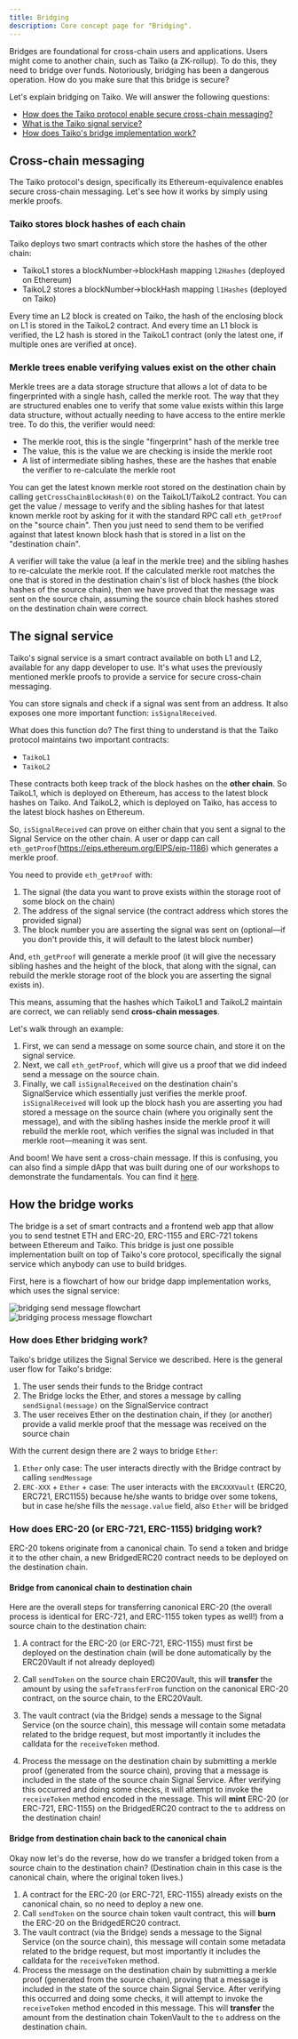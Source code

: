 ```yaml
---
title: Bridging
description: Core concept page for "Bridging".
---
```


Bridges are foundational for cross-chain users and applications. Users might come to another chain, such as Taiko (a ZK-rollup). To do this, they need to bridge over funds. Notoriously, bridging has been a dangerous operation. How do you make sure that this bridge is secure?

Let's explain bridging on Taiko. We will answer the following questions:

- <a href="#cross-chain-messaging" target="_blank" rel="noopener noreferrer">How does the Taiko protocol enable secure cross-chain messaging?</a>
- <a href="#the-signal-service" target="_blank" rel="noopener noreferrer">What is the Taiko signal service?</a>
- <a href="#how-the-bridge-works" target="_blank" rel="noopener noreferrer">How does Taiko's bridge implementation work?</a>

## Cross-chain messaging

The Taiko protocol's design, specifically its Ethereum-equivalence enables secure cross-chain messaging. Let's see how it works by simply using merkle proofs.

### Taiko stores block hashes of each chain

Taiko deploys two smart contracts which store the hashes of the other chain:

- TaikoL1 stores a blockNumber->blockHash mapping `l2Hashes` (deployed on Ethereum)
- TaikoL2 stores a blockNumber->blockHash mapping `l1Hashes` (deployed on Taiko)

Every time an L2 block is created on Taiko, the hash of the enclosing block on L1 is stored in the TaikoL2 contract. And every time an L1 block is verified, the L2 hash is stored in the TaikoL1 contract (only the latest one, if multiple ones are verified at once).

### Merkle trees enable verifying values exist on the other chain

Merkle trees are a data storage structure that allows a lot of data to be fingerprinted with a single hash, called the merkle root. The way that they are structured enables one to verify that some value exists within this large data structure, without actually needing to have access to the entire merkle tree. To do this, the verifier would need:

- The merkle root, this is the single "fingerprint" hash of the merkle tree
- The value, this is the value we are checking is inside the merkle root
- A list of intermediate sibling hashes, these are the hashes that enable the verifier to re-calculate the merkle root

You can get the latest known merkle root stored on the destination chain by calling `getCrossChainBlockHash(0)` on the TaikoL1/TaikoL2 contract. You can get the value / message to verify and the sibling hashes for that latest known merkle root by asking for it with the standard RPC call `eth_getProof` on the "source chain". Then you just need to send them to be verified against that latest known block hash that is stored in a list on the "destination chain".

A verifier will take the value (a leaf in the merkle tree) and the sibling hashes to re-calculate the merkle root. If the calculated merkle root matches the one that is stored in the destination chain's list of block hashes (the block hashes of the source chain), then we have proved that the message was sent on the source chain, assuming the source chain block hashes stored on the destination chain were correct.

## The signal service

Taiko's signal service is a smart contract available on both L1 and L2, available for any dapp developer to use. It's what uses the previously mentioned merkle proofs to provide a service for secure cross-chain messaging.

You can store signals and check if a signal was sent from an address. It also exposes one more important function: `isSignalReceived`.

What does this function do? The first thing to understand is that the Taiko protocol maintains two important contracts:

- `TaikoL1`
- `TaikoL2`

These contracts both keep track of the block hashes on the **other chain**. So TaikoL1, which is deployed on Ethereum, has access to the latest block hashes on Taiko. And TaikoL2, which is deployed on Taiko, has access to the latest block hashes on Ethereum.

So, `isSignalReceived` can prove on either chain that you sent a signal to the Signal Service on the other chain. A user or dapp can call `eth_getProof`(https://eips.ethereum.org/EIPS/eip-1186) which generates a merkle proof.

You need to provide `eth_getProof` with:

1. The signal (the data you want to prove exists within the storage root of some block on the chain)
2. The address of the signal service (the contract address which stores the provided signal)
3. The block number you are asserting the signal was sent on (optional—if you don't provide this, it will default to the latest block number)

And, `eth_getProof` will generate a merkle proof (it will give the necessary sibling hashes and the height of the block, that along with the signal, can rebuild the merkle storage root of the block you are asserting the signal exists in).

This means, assuming that the hashes which TaikoL1 and TaikoL2 maintain are correct, we can reliably send **cross-chain messages**.

Let's walk through an example:

1. First, we can send a message on some source chain, and store it on the signal service.
2. Next, we call `eth_getProof`, which will give us a proof that we did indeed send a message on the source chain.
3. Finally, we call `isSignalReceived` on the destination chain's SignalService which essentially just verifies the merkle proof. `isSignalReceived` will look up the block hash you are asserting you had stored a message on the source chain (where you originally sent the message), and with the sibling hashes inside the merkle proof it will rebuild the merkle root, which verifies the signal was included in that merkle root—meaning it was sent.

And boom! We have sent a cross-chain message. If this is confusing, you can also find a simple dApp that was built during one of our workshops to demonstrate the fundamentals. You can find it <a href="https://github.com/taikoxyz/MessageServiceShowCaseApp" target="_blank" rel="noopener noreferrer">here</a>.

## How the bridge works

The bridge is a set of smart contracts and a frontend web app that allow you to send testnet ETH and ERC-20, ERC-1155 and ERC-721 tokens between Ethereum and Taiko. This bridge is just one possible implementation built on top of Taiko's core protocol, specifically the signal service which anybody can use to build bridges.

First, here is a flowchart of how our bridge dapp implementation works, which uses the signal service:

![bridging send message flowchart](~/assets/content/docs/core-concepts/bridging-send-message.excalidraw.png) \
![bridging process message flowchart](~/assets/content/docs/core-concepts/bridging-process-message.excalidraw.png)

### How does Ether bridging work?

Taiko's bridge utilizes the Signal Service we described. Here is the general user flow for Taiko's bridge:

1. The user sends their funds to the Bridge contract
2. The Bridge locks the Ether, and stores a message by calling `sendSignal(message)` on the SignalService contract
3. The user receives Ether on the destination chain, if they (or another) provide a valid merkle proof that the message was received on the source chain

With the current design there are 2 ways to bridge `Ether`:

1. `Ether` only case: The user interacts directly with the Bridge contract by calling `sendMessage`
2. `ERC-XXX` + `Ether` + case: The user interacts with the `ERCXXXVault` (ERC20, ERC721, ERC1155) because he/she wants to bridge over some tokens, but in case he/she fills the `message.value` field, also `Ether` will be bridged

### How does ERC-20 (or ERC-721, ERC-1155) bridging work?

ERC-20 tokens originate from a canonical chain. To send a token and bridge it to the other chain, a new BridgedERC20 contract needs to be deployed on the destination chain.

#### Bridge from canonical chain to destination chain

Here are the overall steps for transferring canonical ERC-20 (the overall process is identical for ERC-721, and ERC-1155 token types as well!) from a source chain to the destination chain:

1. A contract for the ERC-20 (or ERC-721, ERC-1155) must first be deployed on the destination chain (will be done automatically by the ERC20Vault if not already deployed)

2. Call `sendToken` on the source chain ERC20Vault, this will **transfer** the amount by using the `safeTransferFrom` function on the canonical ERC-20 contract, on the source chain, to the ERC20Vault.

3. The vault contract (via the Bridge) sends a message to the Signal Service (on the source chain), this message will contain some metadata related to the bridge request, but most importantly it includes the calldata for the `receiveToken` method.

4. Process the message on the destination chain by submitting a merkle proof (generated from the source chain), proving that a message is included in the state of the source chain Signal Service. After verifying this occurred and doing some checks, it will attempt to invoke the `receiveToken` method encoded in the message. This will **mint** ERC-20 (or ERC-721, ERC-1155) on the BridgedERC20 contract to the `to` address on the destination chain!

#### Bridge from destination chain back to the canonical chain

Okay now let's do the reverse, how do we transfer a bridged token from a source chain to the destination chain? (Destination chain in this case is the canonical chain, where the original token lives.)

1. A contract for the ERC-20 (or ERC-721, ERC-1155) already exists on the canonical chain, so no need to deploy a new one.
2. Call `sendToken` on the source chain token vault contract, this will **burn** the ERC-20 on the BridgedERC20 contract.
3. The vault contract (via the Bridge) sends a message to the Signal Service (on the source chain), this message will contain some metadata related to the bridge request, but most importantly it includes the calldata for the `receiveToken` method.
4. Process the message on the destination chain by submitting a merkle proof (generated from the source chain), proving that a message is included in the state of the source chain Signal Service. After verifying this occurred and doing some checks, it will attempt to invoke the `receiveToken` method encoded in this message. This will **transfer** the amount from the destination chain TokenVault to the `to` address on the destination chain.
